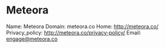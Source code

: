 
# Meteora

Name: Meteora
Domain: meteora.co
Home: http://meteora.co/
Privacy_policy: http://meteora.co/privacy-policy/
Email: engage@meteora.co

